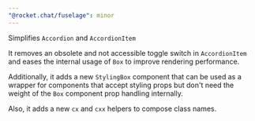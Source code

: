 ```yaml
---
"@rocket.chat/fuselage": minor
---
```


Simplifies `Accordion` and `AccordionItem`

It removes an obsolete and not accessible toggle switch in `AccordionItem` and eases the internal usage of `Box` to
improve rendering performance.

Additionally, it adds a new `StylingBox` component that can be used as a wrapper for components that accept styling
props but don't need the weight of the `Box` component prop handling internally.

Also, it adds a new `cx` and `cxx` helpers to compose class names.
